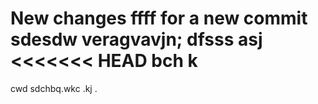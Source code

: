 New changes
ffff for a new commit
sdesdw
veragvavjn;
dfsss
asj
<<<<<<< HEAD
bch k
=======
cwd
sdchbq.wkc .kj .
>

